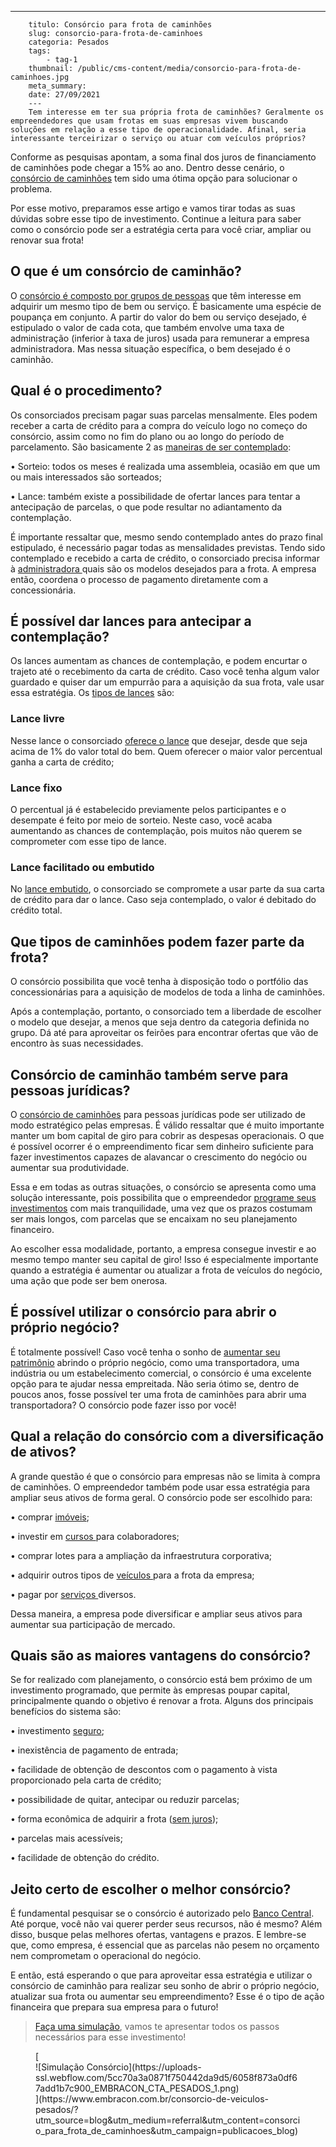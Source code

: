 ---
        titulo: Consórcio para frota de caminhões
        slug: consorcio-para-frota-de-caminhoes
        categoria: Pesados
        tags:
            - tag-1
        thumbnail: /public/cms-content/media/consorcio-para-frota-de-caminhoes.jpg
        meta_summary: 
        date: 27/09/2021
        ---
        Tem interesse em ter sua própria frota de caminhões? Geralmente os empreendedores que usam frotas em suas empresas vivem buscando soluções em relação a esse tipo de operacionalidade. Afinal, seria interessante terceirizar o serviço ou atuar com veículos próprios?

Conforme as pesquisas apontam, a soma final dos juros de financiamento de caminhões pode chegar a 15% ao ano. Dentro desse cenário, o [consórcio de caminhões](https://www.embracon.com.br/blog/como-funciona-o-consorcio-de-maquinas-agricolas-e-caminhoes) tem sido uma ótima opção para solucionar o problema.

Por esse motivo, preparamos esse artigo e vamos tirar todas as suas dúvidas sobre esse tipo de investimento. Continue a leitura para saber como o consórcio pode ser a estratégia certa para você criar, ampliar ou renovar sua frota!

O que é um consórcio de caminhão?
---------------------------------

O [consórcio é composto por grupos de pessoas](https://www.embracon.com.br/blog/guia-definitivo-tudo-o-que-voce-precisa-saber-sobre-consorcio) que têm interesse em adquirir um mesmo tipo de bem ou serviço. É basicamente uma espécie de poupança em conjunto. A partir do valor do bem ou serviço desejado, é estipulado o valor de cada cota, que também envolve uma taxa de administração (inferior à taxa de juros) usada para remunerar a empresa administradora. Mas nessa situação específica, o bem desejado é o caminhão.

Qual é o procedimento?
----------------------

Os consorciados precisam pagar suas parcelas mensalmente. Eles podem receber a carta de crédito para a compra do veículo logo no começo do consórcio, assim como no fim do plano ou ao longo do período de parcelamento. São basicamente 2 as [maneiras de ser contemplado](https://www.embracon.com.br/blog/quais-sao-as-formas-de-contemplacao):

 • Sorteio: todos os meses é realizada uma assembleia, ocasião em que um ou mais interessados são sorteados;

 • Lance: também existe a possibilidade de ofertar lances para tentar a antecipação de parcelas, o que pode resultar no adiantamento da contemplação.

É importante ressaltar que, mesmo sendo contemplado antes do prazo final estipulado, é necessário pagar todas as mensalidades previstas. Tendo sido contemplado e recebido a carta de crédito, o consorciado precisa informar à [administradora ](https://www.embracon.com.br/blog/como-escolher-uma-administradora-de-consorcio)quais são os modelos desejados para a frota. A empresa então, coordena o processo de pagamento diretamente com a concessionária.

É possível dar lances para antecipar a contemplação?
----------------------------------------------------

Os lances aumentam as chances de contemplação, e podem encurtar o trajeto até o recebimento da carta de crédito. Caso você tenha algum valor guardado e quiser dar um empurrão para a aquisição da sua frota, vale usar essa estratégia. Os [tipos de lances](https://www.embracon.com.br/blog/como-funcionam-os-tipos-de-lances-no-consorcio) são:

### Lance livre

Nesse lance o consorciado [oferece o lance](https://www.embracon.com.br/conhecaoconsorcio/como-ofertar-um-lance) que desejar, desde que seja acima de 1% do valor total do bem. Quem oferecer o maior valor percentual ganha a carta de crédito;

### Lance fixo

O percentual já é estabelecido previamente pelos participantes e o desempate é feito por meio de sorteio. Neste caso, você acaba aumentando as chances de contemplação, pois muitos não querem se comprometer com esse tipo de lance.

### Lance facilitado ou embutido

No [lance embutido](https://www.embracon.com.br/blog/lance-embutido-entenda-o-que-e-como-funciona-e-como-fazer), o consorciado se compromete a usar parte da sua carta de crédito para dar o lance. Caso seja contemplado, o valor é debitado do crédito total.

Que tipos de caminhões podem fazer parte da frota?
--------------------------------------------------

O consórcio possibilita que você tenha à disposição todo o portfólio das concessionárias para a aquisição de modelos de toda a linha de caminhões.

Após a contemplação, portanto, o consorciado tem a liberdade de escolher o modelo que desejar, a menos que seja dentro da categoria definida no grupo. Dá até para aproveitar os feirões para encontrar ofertas que vão de encontro às suas necessidades.

Consórcio de caminhão também serve para pessoas jurídicas?
----------------------------------------------------------

O [consórcio de caminhões](https://www.embracon.com.br/blog/saiba-como-investir-em-veiculos-pesados-com-o-consorcio-embracon) para pessoas jurídicas pode ser utilizado de modo estratégico pelas empresas. É válido ressaltar que é muito importante manter um bom capital de giro para cobrir as despesas operacionais. O que é possível ocorrer é o empreendimento ficar sem dinheiro suficiente para fazer investimentos capazes de alavancar o crescimento do negócio ou aumentar sua produtividade.

Essa e em todas as outras situações, o consórcio se apresenta como uma solução interessante, pois possibilita que o empreendedor [programe seus investimentos](https://www.embracon.com.br/blog/diversificar-investimentos-financeiros-e-possivel) com mais tranquilidade, uma vez que os prazos costumam ser mais longos, com parcelas que se encaixam no seu planejamento financeiro.

Ao escolher essa modalidade, portanto, a empresa consegue investir e ao mesmo tempo manter seu capital de giro! Isso é especialmente importante quando a estratégia é aumentar ou atualizar a frota de veículos do negócio, uma ação que pode ser bem onerosa.

É possível utilizar o consórcio para abrir o próprio negócio?
-------------------------------------------------------------

É totalmente possível! Caso você tenha o sonho de [aumentar seu patrimônio](https://www.embracon.com.br/blog/e-possivel-aumentar-o-patrimonio-saiba-aqui) abrindo o próprio negócio, como uma transportadora, uma indústria ou um estabelecimento comercial, o consórcio é uma excelente opção para te ajudar nessa empreitada. Não seria ótimo se, dentro de poucos anos, fosse possível ter uma frota de caminhões para abrir uma transportadora? O consórcio pode fazer isso por você!

Qual a relação do consórcio com a diversificação de ativos?
-----------------------------------------------------------

A grande questão é que o consórcio para empresas não se limita à compra de caminhões. O empreendedor também pode usar essa estratégia para ampliar seus ativos de forma geral. O consórcio pode ser escolhido para:

 • comprar [imóveis](https://www.embracon.com.br/blog/como-funciona-um-consorcio-de-imoveis-no-brasil);

 • investir em [cursos ](https://www.embracon.com.br/blog/5-cursos-extracurriculares-para-valorizar-seu-curriculo)para colaboradores;

 • comprar lotes para a ampliação da infraestrutura corporativa;

 • adquirir outros tipos de [veículos ](https://www.embracon.com.br/blog/sobre-o-consorcio-de-veiculos-embracon)para a frota da empresa;

 • pagar por [serviços ](https://www.embracon.com.br/blog/conheca-os-principais-consorcios-de-servicos-embracon)diversos.

Dessa maneira, a empresa pode diversificar e ampliar seus ativos para aumentar sua participação de mercado.

Quais são as maiores vantagens do consórcio?
--------------------------------------------

Se for realizado com planejamento, o consórcio está bem próximo de um investimento programado, que permite às empresas poupar capital, principalmente quando o objetivo é renovar a frota. Alguns dos principais benefícios do sistema são:

 • investimento [seguro](https://www.embracon.com.br/blog/consorcio-e-seguro-saiba-mais);

 • inexistência de pagamento de entrada;

 • facilidade de obtenção de descontos com o pagamento à vista proporcionado pela carta de crédito;

 • possibilidade de quitar, antecipar ou reduzir parcelas;

 • forma econômica de adquirir a frota ([sem juros](https://www.embracon.com.br/blog/consorcio-nao-tem-juros-entenda));

 • parcelas mais acessíveis;

 • facilidade de obtenção do crédito.

Jeito certo de escolher o melhor consórcio?
-------------------------------------------

É fundamental pesquisar se o consórcio é autorizado pelo [Banco Central](https://www.bcb.gov.br/acessoinformacao/legado?url=https%3A%2F%2Fwww%2Ebcb%2Egov%2Ebr%2Franking%2Findexconsorcio%2Easp). Até porque, você não vai querer perder seus recursos, não é mesmo? Além disso, busque pelas melhores ofertas, vantagens e prazos. E lembre-se que, como empresa, é essencial que as parcelas não pesem no orçamento nem comprometam o operacional do negócio.

E então, está esperando o que para aproveitar essa estratégia e utilizar o consórcio de caminhão para realizar seu sonho de abrir o próprio negócio, atualizar sua frota ou aumentar seu empreendimento? Esse é o tipo de ação financeira que prepara sua empresa para o futuro!

> [Faça uma simulação](https://www.embracon.com.br/consorcio-de-veiculos-pesados/?utm_source=blog&utm_medium=referral&utm_content=consorcio_para_frota_de_caminhoes&utm_campaign=publicacoes_blog), vamos te apresentar todos os passos necessários para esse investimento!

<figure class="w-richtext-figure-type-image w-richtext-align-center">[<div>![Simulação Consórcio](https://uploads-ssl.webflow.com/5cc70a3a0871f750442da9d5/6058f873a0df67add1b7c900_EMBRACON_CTA_PESADOS_1.png)</div>](https://www.embracon.com.br/consorcio-de-veiculos-pesados/?utm_source=blog&utm_medium=referral&utm_content=consorcio_para_frota_de_caminhoes&utm_campaign=publicacoes_blog)</figure>
        